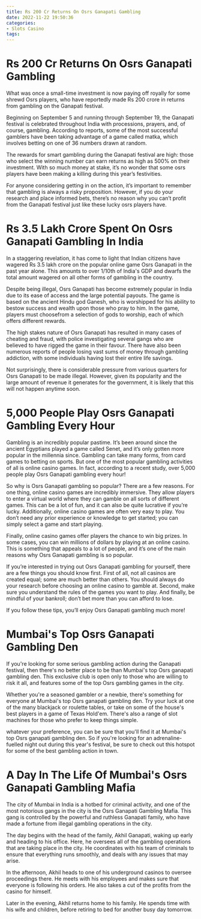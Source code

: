 ```yaml
---
title: Rs 200 Cr Returns On Osrs Ganapati Gambling 
date: 2022-11-22 19:50:36
categories:
- Slots Casino
tags:
---
```



#  Rs 200 Cr Returns On Osrs Ganapati Gambling 

What was once a small-time investment is now paying off royally for some shrewd Osrs players, who have reportedly made Rs 200 crore in returns from gambling on the Ganapati festival.

Beginning on September 5 and running through September 19, the Ganapati festival is celebrated throughout India with processions, prayers, and, of course, gambling. According to reports, some of the most successful gamblers have been taking advantage of a game called matka, which involves betting on one of 36 numbers drawn at random.

The rewards for smart gambling during the Ganapati festival are high: those who select the winning number can earn returns as high as 500% on their investment. With so much money at stake, it’s no wonder that some osrs players have been making a killing during this year’s festivities.

For anyone considering getting in on the action, it’s important to remember that gambling is always a risky proposition. However, if you do your research and place informed bets, there’s no reason why you can’t profit from the Ganapati festival just like these lucky osrs players have.

#  Rs 3.5 Lakh Crore Spent On Osrs Ganapati Gambling In India 

In a staggering revelation, it has come to light that Indian citizens have wagered Rs 3.5 lakh crore on the popular online game Osrs Ganapati in the past year alone. This amounts to over 1/10th of India's GDP and dwarfs the total amount wagered on all other forms of gambling in the country. 

Despite being illegal, Osrs Ganapati has become extremely popular in India due to its ease of access and the large potential payouts. The game is based on the ancient Hindu god Ganesh, who is worshipped for his ability to bestow success and wealth upon those who pray to him. In the game, players must choosefrom a selection of gods to worship, each of which offers different rewards.

The high stakes nature of Osrs Ganapati has resulted in many cases of cheating and fraud, with police investigating several gangs who are believed to have rigged the game in their favour. There have also been numerous reports of people losing vast sums of money through gambling addiction, with some individuals having lost their entire life savings.

Not surprisingly, there is considerable pressure from various quarters for Osrs Ganapati to be made illegal. However, given its popularity and the large amount of revenue it generates for the government, it is likely that this will not happen anytime soon.

#  5,000 People Play Osrs Ganapati Gambling Every Hour 

Gambling is an incredibly popular pastime. It’s been around since the ancient Egyptians played a game called Senet, and it’s only gotten more popular in the millennia since. Gambling can take many forms, from card games to betting on sports. But one of the most popular gambling activities of all is online casino games. In fact, according to a recent study, over 5,000 people play Osrs Ganapati gambling every hour!

So why is Osrs Ganapati gambling so popular? There are a few reasons. For one thing, online casino games are incredibly immersive. They allow players to enter a virtual world where they can gamble on all sorts of different games. This can be a lot of fun, and it can also be quite lucrative if you’re lucky. Additionally, online casino games are often very easy to play. You don’t need any prior experience or knowledge to get started; you can simply select a game and start playing.

Finally, online casino games offer players the chance to win big prizes. In some cases, you can win millions of dollars by playing at an online casino. This is something that appeals to a lot of people, and it’s one of the main reasons why Osrs Ganapati gambling is so popular.

If you’re interested in trying out Osrs Ganapati gambling for yourself, there are a few things you should know first. First of all, not all casinos are created equal; some are much better than others. You should always do your research before choosing an online casino to gamble at. Second, make sure you understand the rules of the games you want to play. And finally, be mindful of your bankroll; don’t bet more than you can afford to lose.

If you follow these tips, you’ll enjoy Osrs Ganapati gambling much more!

#  Mumbai's Top Osrs Ganapati Gambling Den 

If you're looking for some serious gambling action during the Ganapati festival, then there's no better place to be than Mumbai's top Osrs ganapati gambling den. This exclusive club is open only to those who are willing to risk it all, and features some of the top Osrs gambling games in the city.

Whether you're a seasoned gambler or a newbie, there's something for everyone at Mumbai's top Osrs ganapati gambling den. Try your luck at one of the many blackjack or roulette tables, or take on some of the house's best players in a game of Texas Hold'em. There's also a range of slot machines for those who prefer to keep things simple.

whatever your preference, you can be sure that you'll find it at Mumbai's top Osrs ganapati gambling den. So if you're looking for an adrenaline-fuelled night out during this year's festival, be sure to check out this hotspot for some of the best gambling action in town.

#  A Day In The Life Of Mumbai's Osrs Ganapati Gambling Mafia

The city of Mumbai in India is a hotbed for criminal activity, and one of the most notorious gangs in the city is the Osrs Ganapati Gambling Mafia. This gang is controlled by the powerful and ruthless Ganapati family, who have made a fortune from illegal gambling operations in the city.

The day begins with the head of the family, Akhil Ganapati, waking up early and heading to his office. Here, he oversees all of the gambling operations that are taking place in the city. He coordinates with his team of criminals to ensure that everything runs smoothly, and deals with any issues that may arise.

In the afternoon, Akhil heads to one of his underground casinos to oversee proceedings there. He meets with his employees and makes sure that everyone is following his orders. He also takes a cut of the profits from the casino for himself.

Later in the evening, Akhil returns home to his family. He spends time with his wife and children, before retiring to bed for another busy day tomorrow.